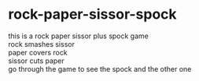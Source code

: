 # rock-paper-sissor-spock
this is a rock paper sissor plus spock game <br>
rock smashes sissor <br>
paper covers rock <br>
sissor cuts paper <br>
go through the game to see the spock and the other one
